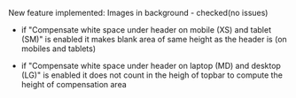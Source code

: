 New feature implemented: Images in background - checked(no issues)

- if "Compensate white space under header on mobile (XS) and tablet (SM)" is enabled
  it makes blank area of same height as the header is (on mobiles and tablets)

- if "Compensate white space under header on laptop (MD) and desktop (LG)" is enabled
  it does not count in the heigh of topbar to compute the height of compensation area